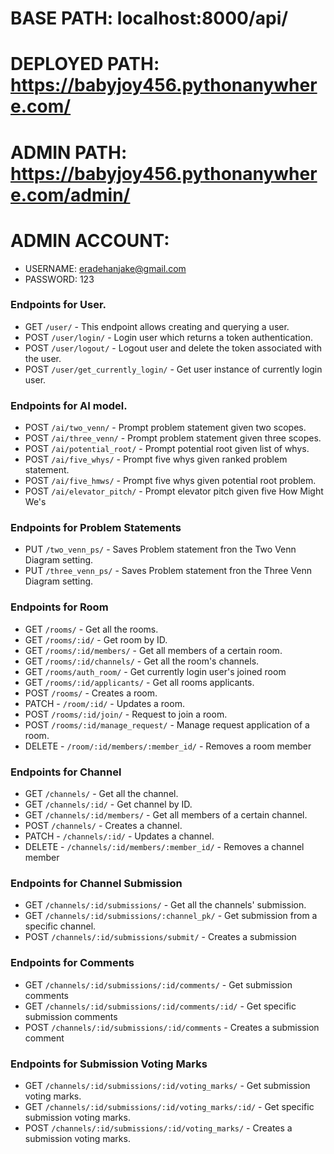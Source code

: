 # BASE PATH: localhost:8000/api/
# DEPLOYED PATH: https://babyjoy456.pythonanywhere.com/
# ADMIN PATH: https://babyjoy456.pythonanywhere.com/admin/
# ADMIN ACCOUNT:
- USERNAME: eradehanjake@gmail.com
- PASSWORD: 123

### Endpoints for User.
- GET `/user/` - This endpoint allows creating and querying a user.
- POST `/user/login/` - Login user which returns a token authentication.
- POST `/user/logout/` - Logout user and delete the token associated with the user.
- POST `/user/get_currently_login/` - Get user instance of currently login user.
  
### Endpoints for AI model.
- POST `/ai/two_venn/` - Prompt problem statement given two scopes.
- POST `/ai/three_venn/` - Prompt problem statement given three scopes.
- POST `/ai/potential_root/` - Prompt potential root given list of whys.
- POST `/ai/five_whys/` - Prompt five whys given ranked problem statement.
- POST `/ai/five_hmws/` - Prompt five whys given potential root problem.
- POST `/ai/elevator_pitch/` - Prompt elevator pitch given five How Might We's

### Endpoints for Problem Statements
- PUT `/two_venn_ps/` - Saves Problem statement fron the Two Venn Diagram setting.
- PUT `/three_venn_ps/` - Saves Problem statement fron the Three Venn Diagram setting.

### Endpoints for Room
- GET `/rooms/` -  Get all the rooms.
- GET `/rooms/:id/` - Get room by ID.
- GET `/rooms/:id/members/` - Get all members of a certain room.
- GET `/rooms/:id/channels/` - Get all the room's channels.
- GET `/rooms/auth_room/` - Get currently login user's joined room
- GET `/rooms/:id/applicants/` - Get all rooms applicants.
- POST `/rooms/` - Creates a room.
- PATCH - `/room/:id/` - Updates a room.
- POST `/rooms/:id/join/` - Request to join a room.
- POST `/rooms/:id/manage_request/` - Manage request application of a room.
- DELETE - `/room/:id/members/:member_id/` - Removes a room member

### Endpoints for Channel
- GET `/channels/` -  Get all the channel.
- GET `/channels/:id/` - Get channel by ID.
- GET `/channels/:id/members/` - Get all members of a certain channel.
- POST `/channels/` - Creates a channel.
- PATCH - `/channels/:id/` - Updates a channel.
- DELETE - `/channels/:id/members/:member_id/` - Removes a channel member

### Endpoints for Channel Submission
- GET `/channels/:id/submissions/` -  Get all the channels' submission.
- GET `/channels/:id/submissions/:channel_pk/` -  Get submission from a specific channel. 
- POST `/channels/:id/submissions/submit/` - Creates a submission

### Endpoints for Comments
- GET `/channels/:id/submissions/:id/comments/` - Get submission comments
- GET `/channels/:id/submissions/:id/comments/:id/` - Get specific submission comments
- POST `/channels/:id/submissions/:id/comments` - Creates a submission comment

### Endpoints for Submission Voting Marks
- GET `/channels/:id/submissions/:id/voting_marks/` - Get submission voting marks.
- GET `/channels/:id/submissions/:id/voting_marks/:id/` - Get specific submission voting marks.
- POST `/channels/:id/submissions/:id/voting_marks/` - Creates a submission voting marks.
